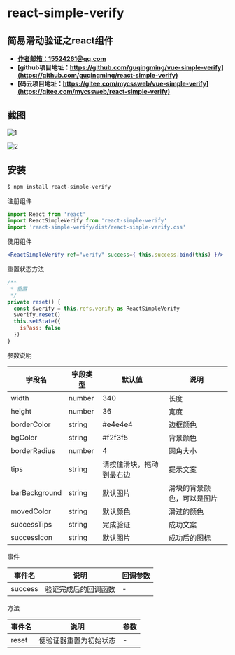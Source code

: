 # react-simple-verify

## 简易滑动验证之react组件

- **[作者邮箱：15524261@qq.com](mailto:15524261@qq.com)**
- **[github项目地址：https://github.com/guqingming/vue-simple-verify](https://github.com/guqingming/react-simple-verify)**
- **[码云项目地址：https://gitee.com/mycssweb/vue-simple-verify](https://gitee.com/mycssweb/react-simple-verify)**

## 截图

![1](https://gitee.com/mycssweb/vue-simple-verify/raw/master/docs/1.png)

![2](https://gitee.com/mycssweb/vue-simple-verify/raw/master/docs/2.png)

## 安装

```bash
$ npm install react-simple-verify
```

注册组件

```js
import React from 'react'
import ReactSimpleVerify from 'react-simple-verify'
import 'react-simple-verify/dist/react-simple-verify.css'
```

使用组件

```jsx
<ReactSimpleVerify ref="verify" success={ this.success.bind(this) }/>
```

重置状态方法
```js
/**
 * 重置
 */
private reset() {
  const $verify = this.refs.verify as ReactSimpleVerify
  $verify.reset()
  this.setState({
    isPass: false
  })
}
```

参数说明

| 字段名        | 字段类型 | 默认值                   | 说明                       |
| ------------- | -------- | ------------------------ | -------------------------- |
| width         | number   | 340                      | 长度                       |
| height        | number   | 36                       | 宽度                       |
| borderColor   | string   | #e4e4e4                  | 边框颜色                   |
| bgColor       | string   | #f2f3f5                  | 背景颜色                   |
| borderRadius  | number   | 4                        | 圆角大小                   |
| tips          | string   | 请按住滑块，拖动到最右边 | 提示文案                   |
| barBackground | string   | 默认图片                 | 滑块的背景颜色，可以是图片 |
| movedColor    | string   | 默认颜色                 | 滑过的颜色                 |
| successTips   | string   | 完成验证                 | 成功文案                   |
| successIcon   | string   | 默认图片                 | 成功后的图标               |


事件

| 事件名  | 说明                 | 回调参数 |
| ------- | -------------------- | -------- |
| success | 验证完成后的回调函数 | -        |

方法

| 事件名 | 说明                   | 参数 |
| ------ | ---------------------- | ---- |
| reset  | 使验证器重置为初始状态 | -    |
